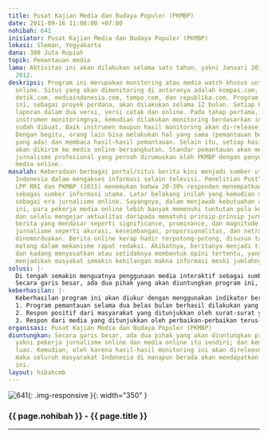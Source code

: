 ```yaml
---
title: Pusat Kajian Media dan Budaya Populer (PKMBP)
date: 2011-09-16 11:08:00 +07:00
nohibah: 641
inisiator: Pusat Kajian Media dan Budaya Populer (PKMBP)
lokasi: Sleman, Yogyakarta
dana: 300 Juta Rupiah
topik: Pemantauan media
lama: Aktivitas ini akan dilakukan selama satu tahun, yakni Januari 2012-Desember
  2012.
deskripsi: Program ini merupakan monitoring atau media watch khusus untuk jurnalisme
  online. Situs yang akan dimonitoring di antaranya adalah kompas.com, vivanews.com.
  detik.com, mediaindonesia.com, tempo.com, dan republika.com. Program monitoring
  ini, sebagai proyek perdana, akan dilakukan selama 12 bulan. Setiap bulan akan dibuat
  laporan dalam dua versi, versi cetak dan online. Pada tahap pertama, akan dibuat
  instrumen monitoringnya, kemudian dilakukan monitoring berdasarkan instrumen yang
  sudah dibuat. Baik instrumen maupun hasil monitoring akan di-release melalui website.
  Dengan begitu, orang lain bisa melakukan hal yang sama (pemantauan berdasarkan instrumen
  yang ada) dan membaca hasil-hasil pemantauan. Selain itu, setiap hasil pemantauan
  akan dikirim ke media online bersangkutan. Standar pemantauan akan menggunakan standar
  jurnalisme profesional yang pernah dirumuskan oleh PKMBP dengan penyesuaian untuk
  media online.
masalah: Keberadaan berbagai portal/situs berita kini menjadi sumber utama masyarakat
  Indonesia dalam mengakses informasi selain televisi. Penelitian Pustlibangdiklat
  LPP RRI dan PKMBP (2011) menemukan bahwa 20-30% responden menempatkan media online
  sebagai sumber informasi utama. Latar belakang inilah yang kemudian mendorong klaim
  sebagai era jurnalisme online. Sayangnya, dalam menjawab kebutuahan aktualitas informasi
  ini, para pekerja media online lebih banyak memenuhi tuntutan pola kerja yang cepat
  dan selalu mengejar aktualitas daripada mematuhi prinsip-prinsip jurnalistik. Nilai
  berita yang mendasar seperti significance, prominance, dan magnitude, serta kaidah-kaidah
  jurnalisme seperti akurasi, keseimbangan, proporsionalitas, dan netralitas cenderung
  dinomorduakan. Berita online kerap hadir terpotong-potong, disusun tanpa proses
  matang dalam mekanisme rapat redaksi. Akibatnya, beritanya menjadi tidak penting
  dan kadang menyesatkan atau setidaknya membentuk opini tertentu, yang pada akhirnya
  menjadikan masyakat semakin kehilangan makna informasi meski jumlahnya melimpah.
solusi: |-
  Di tengah semakin menguatnya penggunaan media interaktif sebagai sumber informasi, maka menjadi tanggung jawab jurnalisme online untuk memperbaiki kinerjanya. Pemantauan ini diharapkan akan mendorong ke arah perbaikan kualitas jurnalisme online sehingga, pada akhirnya, jurnalisme online akan memenuhi standar jurnalisme profesional. Dengan terus-menerus dilakukan pemantauan, diharapkan akan muncul kesadaran pentingnya profesionalisme dalam jurnalisme online, terutama dalam menuliskan berita.
  Secara garis besar, ada dua pihak yang akan diuntungkan program ini, yakni pekerja jurnalisme online dan media online itu sendiri; dan kemudian masyarakat luas. Kemudian, oleh karena hasil-hasil monitoring ini akan direlease di internet, maka seluruh masyarakat Indonesia di manapun berada akan mendapatkan manfaat program ini.
keberhasilan: |-
  Keberhasilan program ini akan diukur dengan menggunakan indikator berikut:
  1. Program pemantauan selama dua belas bulan berhasil dilakukan yang ditunjukkan oleh adanya laporan pemantauan sebanyak dua belas kali.
  2. Respon positif dari masyarakat yang ditunjukkan oleh surat-surat yang masuk berkenaan dengan aktivitas monitoring
  3. Respon dari media yang ditunjukkan oleh perbaikan-perbaikan terus-menerus yang didasarkan dari hasil pemantauan. Dengan demikian, program ini dikatakan berhasil jika dari hasil monitoring tersebut, kualitas jurnalisme online semakin bagus.
organisasi: Pusat Kajian Media dan Budaya Populer (PKMBP)
diuntungkan: Secara garis besar, ada dua pihak yang akan diuntungkan program ini,
  yakni pekerja jurnalisme online dan media online itu sendiri; dan kemudian masyarakat
  luas. Kemudian, oleh karena hasil-hasil monitoring ini akan direlease di internet,
  maka seluruh masyarakat Indonesia di manapun berada akan mendapatkan manfaat program
  ini.
layout: hibahcmb
---
```


![641](/static/img/hibahcmb/641.png){: .img-responsive }{: width="350" }

### {{ page.nohibah }} - {{ page.title }}

---
